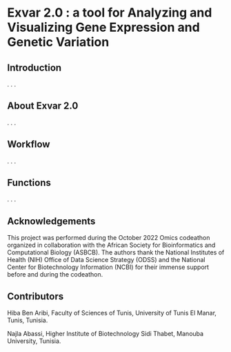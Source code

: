 # Exvar 2.0 : a tool for Analyzing and Visualizing Gene Expression and Genetic Variation

## Introduction
.
.
.

## About Exvar 2.0
.
.
.

## Workflow
.
.
.

## Functions
.
.
.

## Acknowledgements
This project was performed during the October 2022 Omics codeathon organized in collaboration with the African Society for Bioinformatics and Computational Biology (ASBCB). The authors thank the National Institutes of Health (NIH) Office of Data Science Strategy (ODSS) and the National Center for Biotechnology Information (NCBI) for their immense support before and during the codeathon.

## Contributors

Hiba Ben Aribi, Faculty of Sciences of Tunis, University of Tunis El Manar, Tunis, Tunisia.

Najla Abassi, Higher Institute of Biotechnology Sidi Thabet, Manouba University, Tunisia.
